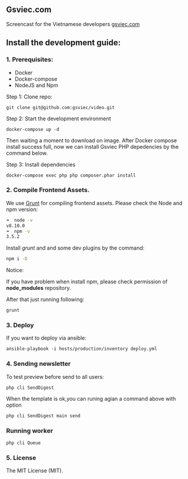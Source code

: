 ## Gsviec.com

Screencast for the Vietnamese developers [gsviec.com](https://gsviec.com)

## Install the development guide:

### 1. Prerequisites:
- Docker
- Docker-compose
- NodeJS and Npm

Step 1: Clone repo:

```
git clone git@github.com:gsviec/video.git

````


Step 2: Start the development environment

```
docker-compose up -d

````

Then waiting a moment to download on image.
After Docker compose install success full, now we can install Gsviec PHP depedencies by the command below.


Step 3: Install dependencies

```
docker-compose exec php php composer.phar install
````


### 2. Compile Frontend Assets.

We use [Grunt](https://gruntjs.com/installing-grunt) for compiling frontend assets.
Please check the Node and npm version:

```bash
➜  node -v
v8.10.0
➜  npm -v
3.5.2

```
Install _grunt_ and and some dev plugins by the command:

```bash
npm i -D

```

Notice:  

If you have problem when install npm, please check permission of
**node_modules** repository.

After that just running following:

```
grunt

```

### 3. Deploy

If you want to deploy via ansible:

```
ansible-playbook -i hosts/production/inventory deploy.yml

```

### 4. Sending newsletter

To test preview before send to all users:

```
php cli SendDigest
```

When the template is ok,you can runing agian a command above with option

```
php cli SendDigest main send
```
### Running worker

```
php cli Queue
```
### 5. License

The MIT License (MIT). 
